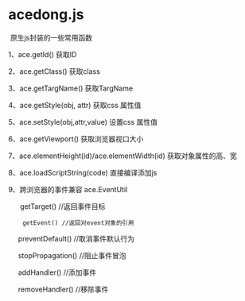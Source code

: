 # acedong.js

  原生js封装的一些常用函数
  
  1、ace.getId() 获取ID
  
  2、ace.getClass() 获取class
  
  3、ace.getTargName() 获取TargName
  
  4、ace.getStyle(obj, attr) 获取css 属性值
  
  5、ace.setStyle(obj,attr,value) 设置css 属性值
  
  6、ace.getViewport() 获取浏览器视口大小
  
  7、ace.elementHeight(id)/ace.elementWidth(id) 获取对象属性的高、宽
  
  8、ace.loadScriptString(code) 直接编译添加js
  
  9、跨浏览器的事件兼容
      ace.EventUtil
      
        getTarget() //返回事件目标
        
        getEvent() //返回对event对象的引用
      
        preventDefault()  //取消事件默认行为
      
        stopPropagation() //阻止事件冒泡
      
        addHandler()  //添加事件
      
        removeHandler() //移除事件
      
  
